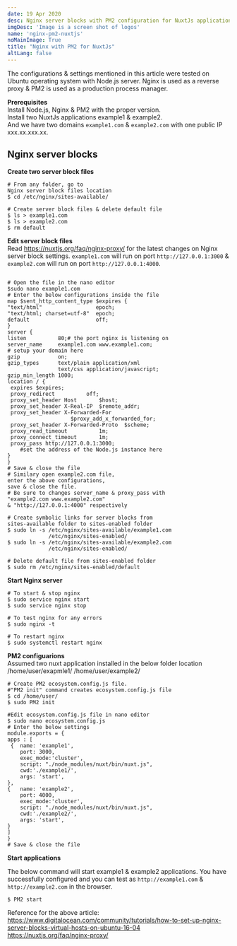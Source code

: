 ```yaml
---
date: 19 Apr 2020
desc: Nginx server blocks with PM2 configuration for NuxtJs application (Two NuxtJs applications running on single public IP)
imgDesc: 'Image is a screen shot of logos'
name: 'nginx-pm2-nuxtjs'
noMainImage: True
title: "Nginx with PM2 for NuxtJs"
altLang: false
---
```

<div>
    <adsbygoogle />
</div>
<Adsense
          data-ad-client="ca-pub-3042269102042405"
          data-ad-slot="1234567890"
/>

The configurations & settings mentioned in this article were tested on Ubuntu operating system with
Node.js server. Nginx is used as a reverse proxy & PM2 is used as a production process manager.

**Prerequisites**  
Install Node.js, Nginx & PM2 with the proper version.  
Install two NuxtJs applications example1 & example2.  
And we have two domains `example1.com` & `example2.com` with one public IP xxx.xx.xxx.xx.

## Nginx server blocks

**Create two server block files**

<div class="codeBlocks">

```linux
# From any folder, go to 
Nginx server block files location
$ cd /etc/nginx/sites-available/

# Create server block files & delete default file
$ ls > example1.com
$ ls > example2.com
$ rm default

```
</div>

**Edit server block files**  
Read <https://nuxtjs.org/faq/nginx-proxy/> for the latest changes on Nginx server block settings.
`example1.com` will run on port   `http://127.0.0.1:3000` & `example2.com` will run on port `http://127.0.0.1:4000`.

<div class="codeBlocks">

```linux        

# Open the file in the nano editor
$sudo nano example1.com
# Enter the below configurations inside the file
map $sent_http_content_type $expires {
"text/html"                 epoch;
"text/html; charset=utf-8"  epoch;
default                     off;
}
server {
listen          80;# the port nginx is listening on
server_name     example1.com www.example1.com;
# setup your domain here
gzip            on;
gzip_types      text/plain application/xml 
                text/css application/javascript;
gzip_min_length 1000;
location / {
 expires $expires;
 proxy_redirect          off;
 proxy_set_header Host       $host;
 proxy_set_header X-Real-IP  $remote_addr;
 proxy_set_header X-Forwarded-For    
                    $proxy_add_x_forwarded_for;
 proxy_set_header X-Forwarded-Proto  $scheme;
 proxy_read_timeout          1m;
 proxy_connect_timeout       1m;
 proxy_pass http://127.0.0.1:3000; 
    #set the address of the Node.js instance here
}
}
# Save & close the file
# Similary open example2.com file, 
enter the above configurations, 
save & close the file.
# Be sure to changes server_name & proxy_pass with 
"example2.com www.example2.com" 
& "http://127.0.0.1:4000" respectively

# Create symbolic links for server blocks from 
sites-available folder to sites-enabled folder
$ sudo ln -s /etc/nginx/sites-available/example1.com 
             /etc/nginx/sites-enabled/
$ sudo ln -s /etc/nginx/sites-available/example2.com 
             /etc/nginx/sites-enabled/

# Delete default file from sites-enabled folder
$ sudo rm /etc/nginx/sites-enabled/default

```        
</div>

**Start Nginx server**

<div class="codeBlocks">

```linux
# To start & stop nginx
$ sudo service nginx start
$ sudo service nginx stop

# To test nginx for any errors
$ sudo nginx -t

# To restart nginx
$ sudo systemctl restart nginx

```
</div>

**PM2 configuarions**  
Assumed two nuxt application installed in the below folder location
/home/user/exapmle1/
/home/user/example2/

<div class="codeBlocks">

```linux
# Create PM2 ecosystem.config.js file. 
#"PM2 init" command creates ecosystem.config.js file
$ cd /home/user/
$ sudo PM2 init

#Edit ecosystem.config.js file in nano editor
$ sudo nano ecosystem.config.js
# Enter the below settings
module.exports = {
apps : [
 {	name: 'example1',
    port: 3000,
	exec_mode:'cluster',
	script: "./node_modules/nuxt/bin/nuxt.js",
	cwd:'./example1/',
	args: 'start',
},
{	name: 'example2',
    port: 4000,
    exec_mode:'cluster',
    script: "./node_modules/nuxt/bin/nuxt.js",
    cwd:'./example2/',
    args: 'start',
}
]
}
# Save & close the file
```
</div>

**Start applications**

The below command will start example1 & example2 applications. 
You have successfully configured and you can test
as `http://example1.com` & `http://example2.com` in the browser.

<div class="codeBlocks">

```linux
$ PM2 start
```
</div>

Reference for the above article:  
https://www.digitalocean.com/community/tutorials/how-to-set-up-nginx-server-blocks-virtual-hosts-on-ubuntu-16-04  
https://nuxtjs.org/faq/nginx-proxy/


<style>


</style>